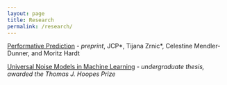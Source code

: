 ```yaml
---
layout: page
title: Research
permalink: /research/
---
```


[Performative Prediction](https://arxiv.org/pdf/2002.06673.pdf) - *preprint*, JCP\*, Tijana Zrnic\*, Celestine Mendler-Dunner, and Moritz Hardt 

[Universal Noise Models in Machine Learning](/pdfs/thesis_jcp.pdf) - *undergraduate thesis, awarded the Thomas J. Hoopes Prize* 
